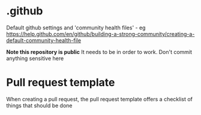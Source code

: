 # .github
Default github settings and 'community health files' - eg https://help.github.com/en/github/building-a-strong-community/creating-a-default-community-health-file

**Note this repository is public**
It needs to be in order to work.  Don't commit anything sensitive here

# Pull request template

When creating a pull request, the pull request template offers a checklist of things that should be done


